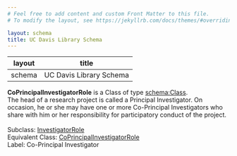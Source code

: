 ```yaml
---
# Feel free to add content and custom Front Matter to this file.
# To modify the layout, see https://jekyllrb.com/docs/themes/#overriding-theme-defaults

layout: schema
title: UC Davis Library Schema
---
```


| layout| title |
| ------------- |:-------------:|
| schema     | UC Davis Library Schema     |

**CoPrincipalInvestigatorRole** is a Class of type [schema:Class](http://schema.org/Class). <br /> 
The head of a research project is called a Principal Investigator. On occasion, he or she may have one or more Co-Principal Investigators who share with him or her responsibility for participatory conduct of the project.<br /><br />
Subclass: [InvestigatorRole](http://vivoweb.org/ontology/core#InvestigatorRole)<br /> Equivalent Class: [CoPrincipalInvestigatorRole](http://vivoweb.org/ontology/core#CoPrincipalInvestigatorRole)<br /> Label: Co-Principal Investigator<br /> 
